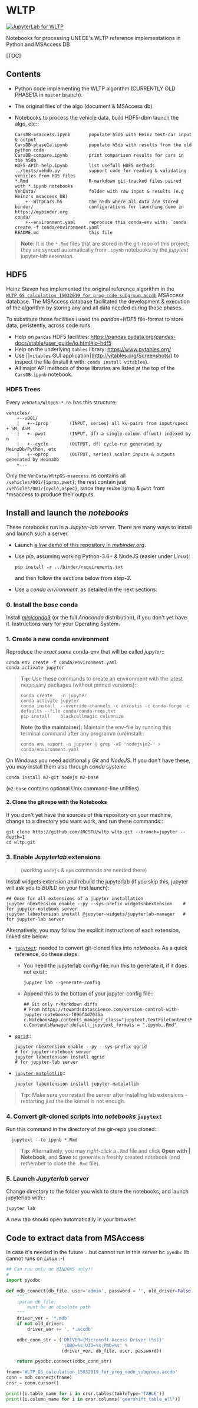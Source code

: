 # WLTP
[![JupyterLab for WLTP](https://mybinder.org/badge_logo.svg)][1]

Notebooks for processing UNECE's WLTP reference implementations in Python and MSAccess DB


[TOC]

## Contents
- Python code implementing the WLTP algorithm (CURRENTLY OLD PHASE1A in `master` branch).
- The original files of the algo (document & MSAccess db).
- Notebooks to process the vehicle data, build HDF5-dbm launch the algo, etc::

      CarsDB-msaccess.ipynb       populate h5db with Heinz test-car input & output
      CarsDB-phase1a.ipynb        populate h5db with results from the old python code
      CarsDB-compare.ipynb        print comparison results for cars in the h5db
      HDF5-APIh-help.ipynb        list usefull HDF5 methods
      ../tests/vehdb.py           support code for reading & validating vehicles from HD5 files
      *.Rmd                       R-markdown git-tracked files paired with *.ipynb notebooks
      VehData/                    folder with raw input & results (e.g Heinz's msaccess DB)
          +--WltpCars.h5          the h5db where all data are stored
      binder/                     configurations for launching demo in https://mybinder.org
      conda/
          +--environment.yaml     reproduce this conda-env with: `conda create -f conda/environment.yaml`
      README.md                   this file

> **Note:**
> It is the `*.Rmd` files that are stored in the git-repo of this project;
> they are synced automatically from `.ipynb` notebooks by the *jupytext*
> jupyter-lab extension.


## HDF5
Heinz Steven has implemented the original reference algorithm in the [`WLTP_GS_calculation_15032019_for_prog_code_subgroup.accdb`](./WLTP_GS_calculation_15032019_for_prog_code_subgroup.accdb) *MSAccess* database.
The MSAccess database facilitated the development & execution of the algorithm
by storing any and all data needed during those phases.

To substitute those facilities i used the *pandas*+*HDF5* file-format to store data,
peristently, across code runs.

- Help on `pandas` HDF5 facilities: https://pandas.pydata.org/pandas-docs/stable/user_guide/io.html#io-hdf5
- Help on the underlying `tables` library: https://www.pytables.org/
- Use []`vitables` GUI application](http://vitables.org/Screenshots/)
  to inspect the file (install it with: `conda install vitables`).
- All major API methods of those libraries are listed  at the top
  of the `CarsDB.ipynb` notebook.

### HDF5 Trees

Every `VehData/WltpGS-*.h5` has this structure:

    vehicles/
        +--v001/
        |   +--iprop        (INPUT, series) all kv-pairs from input/specs + SM, ASM
        |   +--pwot         (INPUT, df) a single-column df(wot) indexed by n
        |   +--cycle        (OUTPUT, df) cycle-run generated by HeinzDb/Python, etc
        |   +--oprop        (OUTPUT, series) scalar inputs & outputs generated by HeinzDb
        +...

Only the `VehData/WltpGS-msaccess.h5` contains all `/vehicles/001/{iprop,pwot}`; 
the rest contain just `/vehicles/001/{cycle,ospec}`, since they reuse `iprop` & `pwot` 
from *msaccess to produce their outputs. 


## Install and launch the *notebooks*
These notebooks run in a *Jupyter-lab server*.
There are many ways to install and launch such a server.

- Launch [a *live* demo of this repository in *mybinder.org*][1].

- Use *pip*, assuming working Python-3.6+ & NodeJS (easier under *Linux*):

      pip install -r ../binder/requirements.txt

  and then follow the sections below from *step-3*.

- Use a *conda environment*, as detailed in the next sections:

### 0. Install the *base* conda
Install [*miniconda3*](https://docs.conda.io/en/latest/miniconda.html)
(or the full *Anaconda* distribution), if you don't yet have it.
Instructions vary for your Operating System.

### 1. Create a new conda environment
Reproduce the *exact same* conda-env that will be called *jupyter*::

    conda env create -f conda/environment.yaml
    conda activate jupyter

> **Tip:**
> Use these commands to create an environment with the latest necessary packages
> (without pinned versions)::
>
>     conda create   -n jupyter
>     conda activate jupyter
>     conda install  --override-channels -c ankostis -c conda-forge -c defaults --file conda/conda-reqs.txt
>     pip install    blackcellmagic columnize
>
> **Note (to the maintainer):**
> Maintain the env-file by running this terminal command after any programm (un)install::
>
>     conda env export -n jupyter | grep -vE 'nodejs|m2-' > conda/environment.yaml


On *Windows* you need additionally *Git* and *NodeJS*.
If you don't have these, you may install them also through *conda* system::

    conda install m2-git nodejs m2-base

(`m2-base` contains optional Unix command-line utilities)


#### 2. Clone the git repo with the Notebooks

If you don't yet have the sources of this repository on your machine,
change to a directory you want work, and run these commands::

    git clone http://github.com/JRCSTU/wltp wltp.git --branch=jupyter --depth=1
    cd wltp.git


### 3. Enable *Jupyterlab* extensions

> (working `nodejs` & `npm` commands are needed there)

Install widgets extension and rebuild the jupyterlab
(if you skip this, jupyter will ask you to *BUILD* on your first launch):

    ## Once for all extensions of a jupyter installation
    jupyter nbextension enable --py --sys-prefix widgetsnbextension    # for jupyter-notebook server
    jupyter labextension install @jupyter-widgets/jupyterlab-manager   # for jupyter-lab server

Alternatively, you may follow the explicit instructions of each extension,
linked site below:

- [`jupytext`](https://github.com/mwouts/jupytext): needed to convert git-cloned files into *notebooks*.
  As a quick reference, do these steps:

  - You need the jupyterlab config-file; run this to generate it, if it does not exist::

        jupyter lab --generate-config

  - Append this to the bottom of your jupyter-config file::


        ## Git only r-Markdown diffs
        # From https://towardsdatascience.com/version-control-with-jupyter-notebooks-f096f4d7035a
        c.NotebookApp.contents_manager_class="jupytext.TextFileContentsManager"
        c.ContentsManager.default_jupytext_formats = ".ipynb,.Rmd"

- [`qgrid`](https://github.com/quantopian/qgrid#installation)::

      jupyter nbextension enable --py --sys-prefix qgrid                 # for jupyter-notebook server
      jupyter labextension install qgrid                                 # for jupyter-lab server

- [`jupyter-matplotlib`](https://github.com/matplotlib/jupyter-matplotlib)::

      jupyter labextension install jupyter-matplotlib

> **Tip:**
> Make sure you restart the server after installing lab extensions - restarting
> just the the kernel is not enough.


### 4. Convert git-cloned scripts into *notebooks* `jupytext`

Run this command in the directory of the gir-repo you cloned::

      jupytext --to ipynb *.Rmd

> **Tip**:
> Alternatively, you may *right-click* a `.Rmd` file and
> click **Open with | Notebook**, and **Save** to generate a freshly created notebook
> (and remember to close the `.Rmd` file).


### 5. Launch *Jupyterlab* server
Change directory to the folder you wish to store the notebooks,
and launch jupyterlab with::

    jupyter lab

A new tab should open automatically in your browser.


## Code to extract data from MSAccess

In case it's needed in the future
...but cannot run in this server bc `pyodbc` lib cannot runs on *Linux* :-(

```python
## Can run only on WINDOWS only!!
#
import pyodbc

def mdb_connect(db_file, user='admin', password = '', old_driver=False):
    """
    :param db_file:
        must be an absolute path
    """
    driver_ver = '*.mdb'
    if not old_driver:
        driver_ver += ', *.accdb'

    odbc_conn_str = ('DRIVER={Microsoft Access Driver (%s)}'
                     ';DBQ=%s;UID=%s;PWD=%s' %
                     (driver_ver, db_file, user, password))

    return pyodbc.connect(odbc_conn_str)

fname='WLTP_GS_calculation_15032019_for_prog_code_subgroup.accdb'
conn = mdb_connect(fname)
crsr = conn.cursor()

print([i.table_name for i in crsr.tables(tableType='TABLE')]
print([i.column_name for i in crsr.columns('gearshift_table_all')]
```

[1]: https://mybinder.org/v2/gh/JRCSTU/wltp/master?urlpath=lab/tree/Notebooks/README.md
